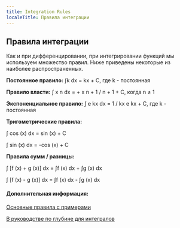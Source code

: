 ```yaml
---
title: Integration Rules
localeTitle: Правила интеграции
---
```

## Правила интеграции

Как и при дифференцировании, при интегрировании функций мы используем множество правил. Ниже приведены некоторые из наиболее распространенных.

**Постоянное правило:** ∫k dx = kx + C, где k - постоянная

**Правило власти:** ∫ x n dx = + x n + 1 / n + 1 + C, когда n ≠ 1

**Экспоненциальное правило:** ∫ e kx dx = 1 / kx e kx + C, где k - постоянная

**Тригометрические правила:**

∫ cos (x) dx = sin (x) + C

∫ sin (x) dx = -cos (x) + C

**Правила сумм / разницы:**

∫ \[f (x) + g (x)\] dx = ∫f (x) dx + ∫g (x) dx

∫ \[f (x) - g (x)\] dx = ∫f (x) dx - ∫g (x) dx

#### Дополнительная информация:

[Основные правила с примерами](http://archive.learnhigher.ac.uk/resources/files/Numeracy/Integration_webversion.pdf)

[В руководстве по глубине для интегралов](http://tutorial.math.lamar.edu/pdf/Calculus_Cheat_Sheet_Integrals.pdf)
